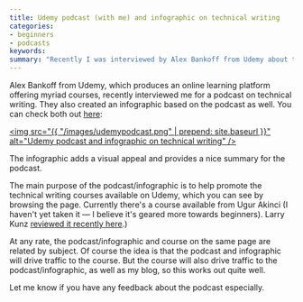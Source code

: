 ```yaml
---
title: Udemy podcast (with me) and infographic on technical writing
categories:
- beginners
- podcasts
keywords: 
summary: "Recently I was interviewed by Alex Bankoff from Udemy about the field of technical writing. Udemy also created an infographic about the topics covered in the podcast."
---
```


Alex Bankoff from Udemy, which produces an online learning platform offering myriad courses, recently interviewed me for a podcast on technical writing. They also created an infographic based on the podcast as well. You can check both out [here](https://www.udemy.com/technical-writing-and-editing/#interview):

<a href="https://www.udemy.com/technical-writing-and-editing/#interview"><img src="{{ "/images/udemypodcast.png" | prepend: site.baseurl }}" alt="Udemy podcast and infographic on technical writing" /></a>

The infographic adds a visual appeal and provides a nice summary for the podcast.

The main purpose of the podcast/infographic is to help promote the technical writing courses available on Udemy, which you can see by browsing the page. Currently there's a course available from Ugur Akinci (I haven't yet taken it &mdash; I believe it's geared more towards beginners). Larry Kunz [reviewed it recently here](https://larrykunz.wordpress.com/2015/07/28/review-learn-technical-writing-online-course-from-udemy/).)

At any rate, the podcast/infographic and course on the same page are related by subject. Of course the idea is that the podcast and infographic will drive traffic to the course. But the course will also drive traffic to the podcast/infographic, as well as my blog, so this works out quite well. 

Let me know if you have any feedback about the podcast especially. 



